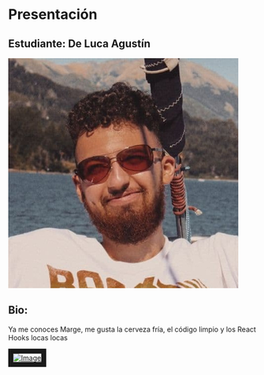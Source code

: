 # Presentación

## Estudiante: De Luca Agustín

![mi foto](profilepic.jpg)

## Bio:

Ya me conoces Marge, me gusta la cerveza fría, el código limpio y los React Hooks locas locas

<a href="https://www.youtube.com/watch?v=6riDJMI-Y8U" target="_blank"><img src="https://ds6br8f5qp1u2.cloudfront.net/blog/wp-content/uploads/2016/08/click-me-button-flat.png?x31155"
alt="Image" height="180" border="10" /></a>